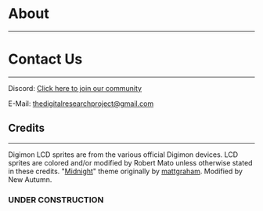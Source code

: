 # About
-----

# Contact Us
-----
Discord: [Click here to join our community](https://discord.gg/2Hu2AVT)

E-Mail: thedigitalresearchproject@gmail.com

## Credits
-----
Digimon LCD sprites are from the various official Digimon devices.
LCD sprites are colored and/or modified by Robert Mato unless otherwise stated in these credits.
"[Midnight](https://pages-themes.github.io/midnight/)" theme originally by [mattgraham](https://twitter.com/michigangraham). Modified by New Autumn.

### UNDER CONSTRUCTION
